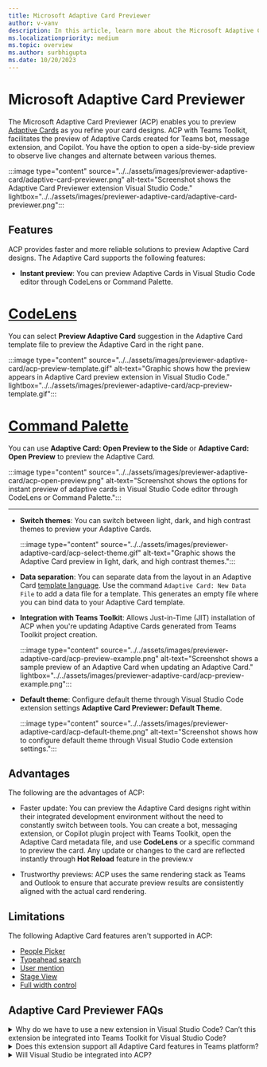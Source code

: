 ```yaml
---
title: Microsoft Adaptive Card Previewer
author: v-vanv
description: In this article, learn more about the Microsoft Adaptive Card previewer, features, advantages, and k=limitations of the Adaptive Card Previewer.
ms.localizationpriority: medium
ms.topic: overview
ms.author: surbhigupta
ms.date: 10/20/2023
---
```


# Microsoft Adaptive Card Previewer

The Microsoft Adaptive Card Previewer (ACP) enables you to preview [Adaptive Cards](../../task-modules-and-cards/cards/design-effective-cards.md) as you refine your card designs. ACP with Teams Toolkit, facilitates the preview of Adaptive Cards created for Teams bot, message extension, and Copilot. You have the option to open a side-by-side preview to observe live changes and alternate between various themes.

:::image type="content" source="../../assets/images/previewer-adaptive-card/adaptive-card-previewer.png" alt-text="Screenshot shows the Adaptive Card Previewer extension Visual Studio Code." lightbox="../../assets/images/previewer-adaptive-card/adaptive-card-previewer.png":::

## Features

ACP provides faster and more reliable solutions to preview Adaptive Card designs. The Adaptive Card supports the following features:

* **Instant preview**: You can preview Adaptive Cards in Visual Studio Code editor through CodeLens or Command Palette.

# [CodeLens](#tab/codelens)

   You can select **Preview Adaptive Card** suggestion in the Adaptive Card template file to preview the Adaptive Card in the right pane.

   :::image type="content" source="../../assets/images/previewer-adaptive-card/acp-preview-template.gif" alt-text="Graphic shows how the preview appears in Adaptive Card preview extension in Visual Studio Code." lightbox="../../assets/images/previewer-adaptive-card/acp-preview-template.gif":::

# [Command Palette](#tab/command-palette)

   You can use **Adaptive Card: Open Preview to the Side** or **Adaptive Card: Open Preview** to preview the Adaptive Card.

   :::image type="content" source="../../assets/images/previewer-adaptive-card/acp-open-preview.png" alt-text="Screenshot shows the options for instant preview of adaptive cards in Visual Studio Code editor through CodeLens or Command Palette.":::

---

* **Switch themes**: You can switch between light, dark, and high contrast themes to preview your Adaptive Cards.

  :::image type="content" source="../../assets/images/previewer-adaptive-card/acp-select-theme.gif" alt-text="Graphic shows the Adaptive Card preview in light, dark, and high contrast themes.":::

* **Data separation**: You can separate data from the layout in an Adaptive Card [template language](/adaptive-cards/templating/). Use the command `Adaptive Card: New Data File` to add a data file for a template. This generates an empty file where you can bind data to your Adaptive Card template.

* **Integration with Teams Toolkit**: Allows Just-in-Time (JIT) installation of ACP when you're updating Adaptive Cards generated from Teams Toolkit project creation.

  :::image type="content" source="../../assets/images/previewer-adaptive-card/acp-preview-example.png" alt-text="Screenshot shows a sample preview of an Adaptive Card when updating an Adaptive Card." lightbox="../../assets/images/previewer-adaptive-card/acp-preview-example.png":::

* **Default theme**: Configure default theme through Visual Studio Code extension settings **Adaptive Card Previewer: Default Theme**.

  :::image type="content" source="../../assets/images/previewer-adaptive-card/acp-default-theme.png" alt-text="Screenshot shows how to configure default theme through Visual Studio Code extension settings.":::

## Advantages

The following are the advantages of ACP:

* Faster update: You can preview the Adaptive Card designs right within their integrated development environment without the need to constantly switch between tools. You can create a bot, messaging extension, or Copilot plugin project with Teams Toolkit, open the Adaptive Card metadata file, and use **CodeLens** or a specific command to preview the card. Any update or changes to the card are reflected instantly through **Hot Reload** feature in the preview.v

* Trustworthy previews: ACP uses the same rendering stack as Teams and Outlook to ensure that accurate preview results are consistently aligned with the actual card rendering.

## Limitations

The following Adaptive Card features aren't supported in ACP:

* [People Picker](../../task-modules-and-cards/cards/people-picker.md)
* [Typeahead search](../../task-modules-and-cards/cards/dynamic-search.md)
* [User mention](../../task-modules-and-cards/cards/cards-format.md#microsoft-azure-active-directory-azure-ad-object-id-and-upn-in-user-mention)
* [Stage View](../../task-modules-and-cards/cards/cards-format.md#stage-view-for-images-in-adaptive-cards)
* [Full width control](../../task-modules-and-cards/cards/cards-format.md#full-width-adaptive-card)

## Adaptive Card Previewer FAQs

<details>
<summary>Why do we have to use a new extension in Visual Studio Code? Can’t this extension be integrated into Teams Toolkit for Visual Studio Code?</summary>

It’s a standalone extension because we're using a closed-source package to render the Adaptive Cards to ensure that we maintain consistent rendering logic with the Teams platform. Teams Toolkit is an open-source project, and we follow CELA guidance to not include dependencies on closed-source packages that third party developers don't have access to.
<br>
&nbsp;
</details>
<details>
<summary>Does this extension support all Adaptive Card features in Teams platform?</summary>

No. Unfortunately, there are several [limitations](adaptive-card-previewer.md#limitations) that ACP extension can't support.
<br>
&nbsp;
</details>
<details>
<summary>Will Visual Studio be integrated into ACP?</summary>

Yes, we plan to integrate ACP into Teams Toolkit for Visual Studio directly soon, instead of through a dedicated extension.
<br>
&nbsp;
</details>

